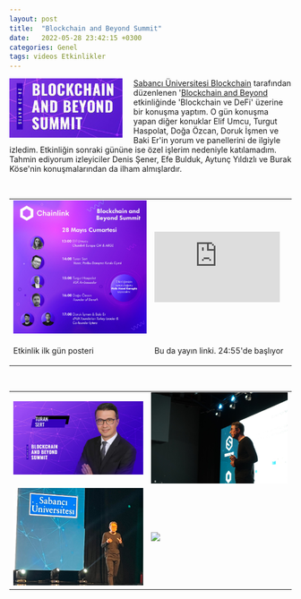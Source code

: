 ```yaml
---
layout: post
title:  "Blockchain and Beyond Summit"
date:   2022-05-28 23:42:15 +0300
categories: Genel
tags: videos Etkinlikler
---
```


<img align="left" src="/assets/su_blockchain_summit_poster.jpg" style="width:40%; padding-right:20px"> [Sabancı Üniversitesi Blockchain](https://twitter.com/SUBlockchain) tarafından düzenlenen '[Blockchain and Beyond](https://sites.google.com/view/blockchain-beyondsummit/ana-sayfa) etkinliğinde 'Blockchain ve DeFi' üzerine bir konuşma yaptım. O gün konuşma yapan diğer konuklar Elif Umcu, Turgut Haspolat, Doğa Özcan, Doruk İşmen ve Baki Er'in yorum ve panellerini de ilgiyle izledim. Etkinliğin sonraki gününe ise özel işlerim nedeniyle katılamadım. Tahmin ediyorum izleyiciler Denis Şener, Efe Bulduk, Aytunç Yıldızlı ve Burak Köse'nin konuşmalarından da ilham almışlardır. 

&nbsp;

<table><tr>
<td style="width:50%">
<img src="/assets/sub-poster_800.jpg">
</td>
<td style="width:50%"><iframe width="224" height="126" src="https://www.youtube.com/embed//B_1WuJ9Ee2o?t=1500" frameborder="0" allowfullscreen></iframe>
</tr>
<tr><td style="width:50%; vertical-align:top">
<p>
Etkinlik ilk gün posteri
</p></td>
<td style="width:50%; vertical-align:top">
<p>Bu da yayın linki. 24:55'de başlıyor</p>
</td>
</tr>
</table>

&nbsp;

<table>
<tr>
<td style>
<img src="/assets/ts_su_2_800.jpg">
</td>
<td style><img src="/assets/ts_su_blockchain_800.jpg">
</td>
</tr>
<tr>
<td style>
<img src="/assets/ts-sub-2_800.jpg">
</td>
<td style><img src="/assets/ts_sub_5_800.jpgg">
</td>
</tr>
</table>
